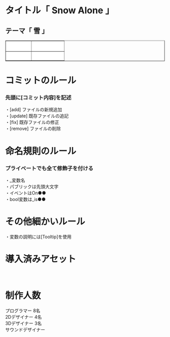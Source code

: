 <h1> タイトル「 Snow Alone 」 </h1>
<h2>テーマ「 雪 」</h2>
<tr>
<table border="1" width="300">
<tr>
<th bgcolor="#FFFFFF"><font color="#FFFFFF">エンジン</font></th>
<th bgcolor="#FFFFFF"><font color="#FFFFFF">バージョン</font></th>
</tr>
<tr>
<th bgcolor="#FFFFFF"><font color="#FFFFFF">Unity</font></th>
<th bgcolor="#FFFFFF"><font color="#FFFFFF">2021.3.0f1</font></th>
</tr>
</table>

<h1> コミットのルール </h1>
<h3> 先頭に[コミット内容]を記述 </h3>
・[add] ファイルの新規追加<br>
・[update] 既存ファイルの追記<br>
・[fix] 既存ファイルの修正<br>
・[remove] ファイルの削除<br>

<h1> 命名規則のルール </h1>
<h3> プライベートでも全て修飾子を付ける </h3>
・_変数名<br>
・パブリックは先頭大文字<br>
・イベントはOn●●<br>
・bool変数は_is●●<br>

<h1> その他細かいルール </h1>
・変数の説明には[Tooltip]を使用<br>

<h1> 導入済みアセット </h1>
<br>
<h1> 制作人数 </h1>
プログラマー 8名<br>
2Dデザイナー 4名<br>
3Dデザイナー 3名<br>
サウンドデザイナー <br>
